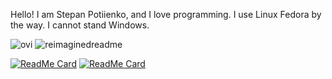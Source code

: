 Hello! I am Stepan Potiienko, and I love programming.
I use Linux Fedora by the way. I cannot stand Windows.

<img src="https://github-readme-stats.vercel.app/api/top-langs?username=stepanpotiienko&show_icons=true&locale=en&layout=compact&theme=chartreuse-dark" alt="ovi" />

<img src="https://myreadme.vercel.app/api/embed/stepanpotiienko?panels=userstatistics,toprepositories,toplanguages,commitgraph" alt="reimaginedreadme" />

[![ReadMe Card](https://github-readme-stats.vercel.app/api/pin/?username=stepanpotiienko&repo=py-image-editor)]([https://github.com/madushadhanushka/differ](https://github.com/StepanPotiienko/py-image-editor))
[![ReadMe Card](https://github-readme-stats.vercel.app/api/pin/?username=stepanpotiienko&repo=wave-modulator)]([https://github.com/madushadhanushka/simple-sqlite](https://github.com/StepanPotiienko/wave-modulator))
